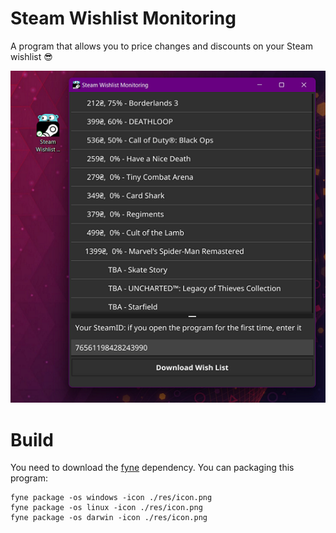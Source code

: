 # Steam Wishlist Monitoring
A program that allows you to price changes and discounts on your
Steam wishlist 😎

![Steam Wishlist Monitoring Screenshot](./res/screen.png "Steam Wishlist Monitoring")

# Build
You need to download the [fyne](https://developer.fyne.io/started/) dependency.
You can packaging this program:
```
fyne package -os windows -icon ./res/icon.png
fyne package -os linux -icon ./res/icon.png
fyne package -os darwin -icon ./res/icon.png
```